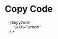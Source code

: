 # Copy Code

<DemoContainer>
  <CopyCode
    text="urmom"
  />
</DemoContainer>

```vue
  <CopyCode
    text="urmom"
  />
```
